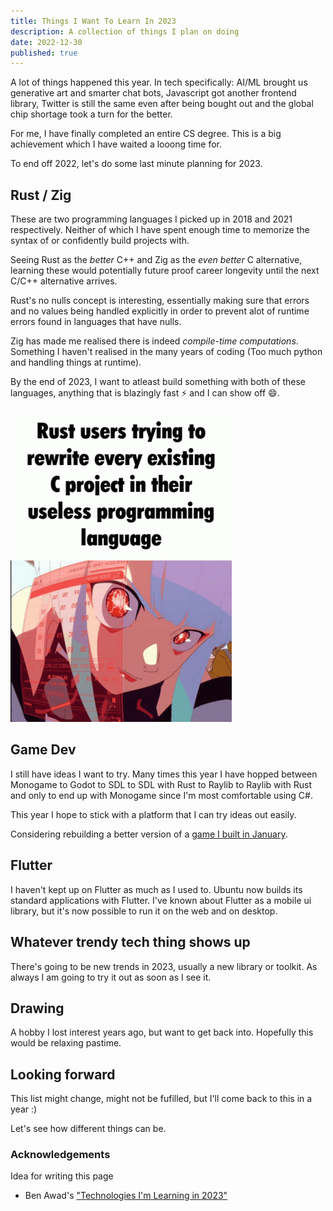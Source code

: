 ```yaml
---
title: Things I Want To Learn In 2023
description: A collection of things I plan on doing
date: 2022-12-30
published: true
---
```


A lot of things happened this year. 
In tech specifically: AI/ML brought us generative art and smarter chat bots, Javascript got another frontend library, Twitter is still the same even after being bought out and the global chip shortage took a turn for the better. 

For me, I have finally completed an entire CS degree. This is a big achievement which I have waited a looong time for.

To end off 2022, let's do some last minute planning for 2023.


## Rust / Zig

These are two programming languages I picked up in 2018 and 2021 respectively. Neither of which I have spent enough time to memorize the syntax of or confidently build projects with. 

Seeing Rust as the _better_ C++ and Zig as the _even better_ C alternative, learning these would potentially future proof career longevity until the next C/C++ alternative arrives. 

Rust's no nulls concept is interesting, essentially making sure that errors and no values being handled explicitly in order to prevent alot of runtime errors found in languages that have nulls.

Zig has made me realised there is indeed _compile-time computations_. Something I haven't realised in the many years of coding (Too much python and handling things at runtime).  

By the end of 2023, I want to atleast build something with both of these languages, anything that is blazingly fast ⚡ and I can show off 😄.

![Rust users trying to rewrite every existing C project in their useless programming language](/content/blog/learn-2023/programming-rust.gif)

## Game Dev

I still have ideas I want to try. Many times this year I have hopped between Monogame to Godot to SDL to SDL with Rust to Raylib to Raylib with Rust and only to end up with Monogame since I'm most comfortable using C#. 

This year I hope to stick with a platform that I can try ideas out easily.

Considering rebuilding a better version of a [game I built in January](https://issaaahhhh.itch.io/plane-shooter).

## Flutter

I haven't kept up on Flutter as much as I used to. Ubuntu now builds its standard applications with Flutter. I've known about Flutter as a mobile ui library, but it's now possible to run it on the web and on desktop.

## Whatever trendy tech thing shows up

There's going to be new trends in 2023, usually a new library or toolkit. As always I am going to try it out as soon as I see it.

## Drawing

A hobby I lost interest years ago, but want to get back into. Hopefully this would be relaxing pastime.

## Looking forward

This list might change, might not be fufilled, but I'll come back to this in a year :)

Let's see how different things can be.

### Acknowledgements

Idea for writing this page
- Ben Awad's ["Technologies I'm Learning in 2023"](https://www.youtube.com/watch?v=dCCaYEG5KeA) 